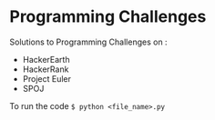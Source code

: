 # Programming Challenges

Solutions to Programming Challenges on :

* HackerEarth
* HackerRank
* Project Euler
* SPOJ


To run the code `$ python <file_name>.py`
